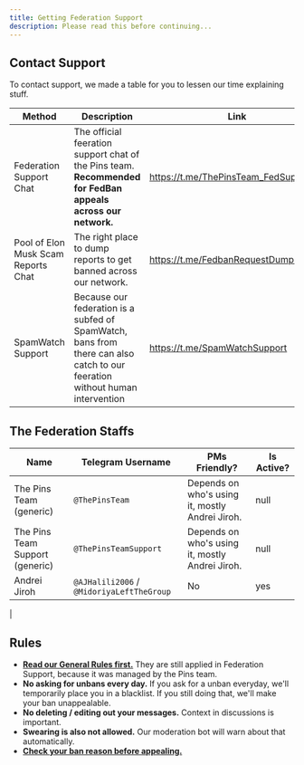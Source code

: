 ```yaml
---
title: Getting Federation Support
description: Please read this before continuing...
---
```


## Contact Support

To contact support, we made a table for you to lessen our time explaining stuff.

| Method | Description | Link |
| ----- | ----- | ----- |
| Federation Support Chat | The official feeration support chat of the Pins team. **Recommended for FedBan appeals across our network.** | <https://t.me/ThePinsTeam_FedSupport>. |
| Pool of Elon Musk Scam Reports Chat | The right place to dump reports to get banned across our network. | <https://t.me/FedbanRequestDumpingHub> |
| SpamWatch Support | Because our federation is a subfed of SpamWatch, bans from there can also catch to our feeration without human intervention | <https://t.me/SpamWatchSupport> |

## The Federation Staffs

| Name | Telegram Username | PMs Friendly? | Is Active? |
| ----- | ----- | ----- | ----- |
| The Pins Team (generic) | `@ThePinsTeam` | Depends on who's using it, mostly Andrei Jiroh. | null |
| The Pins Team Support (generic) | `@ThePinsTeamSupport` | Depends on who's using it, mostly Andrei Jiroh. | null |
| Andrei Jiroh | `@AJHalili2006` / `@MidoriyaLeftTheGroup` | No | yes |
| 

## Rules

- [**Read our General Rules first.**](https://telegra.ph/Community-Hub-Network-Rules-for-Telegram-Chats-05-24) They are still applied in
Federation Support, because it was managed by the Pins team.
- **No asking for unbans every day.** If you ask for a unban everyday, we'll temporarily place you in a blacklist. If you still doing that, we'll
make your ban unappealable.
- **No deleting / editing out your messages.** Context in discussions is important.
- **Swearing is also not allowed.** Our moderation bot will warn about that automatically.
- [**Check your ban reason before appealing.**](../fedban-reasons.md)